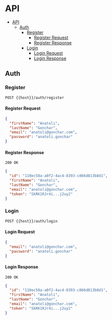 # API

- [API](#api)
    - [Auth](#auth)
        - [Register](#register)
            - [Register Request](#register-request)
            - [Register Response](#register-response)
        - [Login](#login)
            - [Login Request](#login-request)
            - [Login Response](#login-response)

## Auth

### Register

```
POST {{host}}/auth/register
```

#### Register Request

```json
{
  "firstName": "Anatoli",
  "lastName": "Gonchar",
  "email": "anatoli@gonchar.com",
  "password": "anatoli.gonchar"
}
```

#### Register Response

```
200 OK
```

```json
{
  "id": "110ec58a-a0f2-4ac4-8393-c866d813b8d1",
  "firstName": "Anatoli",
  "lastName": "Gonchar",
  "email": "anatoli@gonchar.com",
  "token": "SkRK1RJr4i...j2uy2"
}
```

### Login

```
POST {{host}}/auth/login
```

#### Login Request

```json
{
  "email": "anatoli@gonchar.com",
  "password": "anatoli.gonchar"
}
```

#### Login Response

```
200 OK
```

```json
{
  "id": "110ec58a-a0f2-4ac4-8393-c866d813b8d1",
  "firstName": "Anatoli",
  "lastName": "Gonchar",
  "email": "anatoli@gonchar.com",
  "token": "SkRK1RJr4i...j2uy2"
}
```
